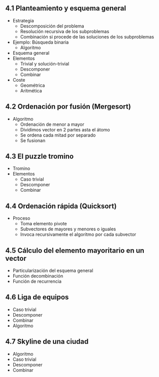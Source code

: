 ## 4.1 Planteamiento y esquema general
- Estrategia
	- Descomposición del problema
	- Resolución recursiva de los subproblemas
	- Combinación si procede de las soluciones de los subproblemas
- Ejemplo: Búsqueda binaria
	- Algoritmo
- Esquema general
- Elementos
	- Trivial y solución-trivial
	- Descomponer
	- Combinar
- Coste
	- Geométrica
	- Aritmética
## 4.2 Ordenación por fusión (Mergesort)
- Algoritmo
	- Ordenación de menor a mayor
	- Dividimos vector en 2 partes asta el átomo
	- Se ordena cada mitad por separado
	- Se fusionan
## 4.3 El puzzle tromino
- Tromino
- Elementos
	- Caso trivial
	- Descomponer
	- Combinar
## 4.4 Ordenación rápida (Quicksort)
- Proceso
	- Toma elemento pivote
	- Subvectores de mayores y menores o iguales
	- Invoca recursivamente el algoritmo por cada subvector
## 4.5 Cálculo del elemento mayoritario en un vector
- Particularización del esquema general
- Función decombinación
- Función de recurrencia
## 4.6 Liga de equipos
- Caso trivial
- Descomponer
- Combinar
- Algoritmo
## 4.7 Skyline de una ciudad
- Algoritmo
- Caso trivial
- Descomponer
- Combinar